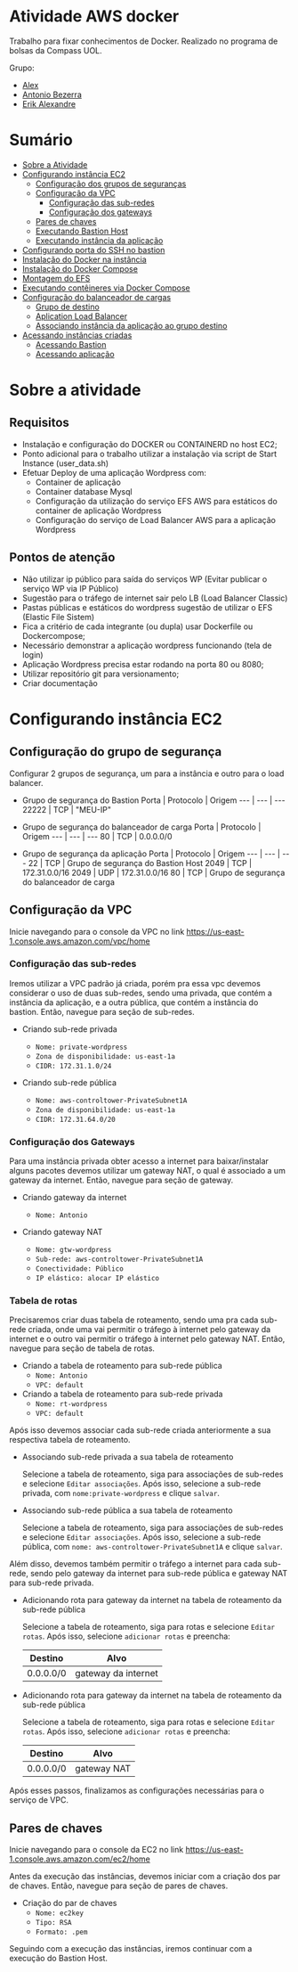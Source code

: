 # Atividade AWS docker

Trabalho para fixar conhecimentos de Docker. Realizado no programa de bolsas da Compass UOL.

Grupo: 
- [Alex](github.com/alexlsilva7)
- [Antonio Bezerra](https://github.com/antoniobezerra01)
- [Erik Alexandre](https://github.com/Alexandreerik)

# Sumário
- [Sobre a Atividade](#sobre-a-atividade)
- [Configurando instância EC2](#configurando-instância-ec2)
    - [Configuração dos grupos de seguranças](#configuração-dos-grupos-de-seguranças)
    - [Configuração da VPC](#configuração-da-vpc)
        - [Configuração das sub-redes](#configuração-das-sub-redes)
        - [Configuração dos gateways](#configuração-dos-gateways)
    - [Pares de chaves](#pares-de-chaves)
    - [Executando Bastion Host](#executando-bastion-host)
    - [Executando instância da aplicação](#executando-instância-da-aplicação)
- [Configurando porta do SSH no bastion](#configurando-porta-ssh-no-bastion)
- [Instalação do Docker na instância](#instalação-docker-na-instância)
- [Instalação do Docker Compose](#instalação-do-docker-compose)
- [Montagem do EFS](#montagem-do-efs)
- [Executando contêineres via Docker Compose](#executando-contêineres-via-docker-compose)
- [Configuração do balanceador de cargas](#configuração-do-balanceador-de-cargas)
    - [Grupo de destino](#grupo-de-destino)
    - [Aplication Load Balancer](#aplication-load-balancer)
    - [Associando instância da aplicação ao grupo destino](#associando-instância-da-aplicação-ao-grupo-destino)
- [Acessando instâncias criadas](#acessando-instâncias-criadas)
    - [Acessando Bastion](#acessando-bastion)
    - [Acessando aplicação](#acessando-aplicação)
# Sobre a atividade
## Requisitos

- Instalação e configuração do DOCKER ou CONTAINERD no host EC2;
- Ponto adicional para o trabalho utilizar a instalação via script de Start Instance (user_data.sh)
- Efetuar Deploy de uma aplicação Wordpress com: 
  - Container de aplicação
  - Container database Mysql
  - Configuração da utilização do serviço EFS AWS para estáticos do container de aplicação Wordpress
  - Configuração do serviço de Load Balancer AWS para a aplicação Wordpress

## Pontos de atenção

- Não utilizar ip público para saída do serviços WP (Evitar publicar o serviço WP via IP Público)
- Sugestão para o tráfego de internet sair pelo LB (Load Balancer Classic)
- Pastas públicas e estáticos do wordpress sugestão de utilizar o EFS (Elastic File Sistem)
- Fica a critério de cada integrante (ou dupla) usar Dockerfile ou Dockercompose;
- Necessário demonstrar a aplicação wordpress funcionando (tela de login)
- Aplicação Wordpress precisa estar rodando na porta 80 ou 8080;
- Utilizar repositório git para versionamento;
- Criar documentação

# Configurando instância EC2

## Configuração do grupo de segurança

Configurar 2 grupos de segurança, um para a instância e outro para o load balancer.

- Grupo de segurança do Bastion
  Porta | Protocolo | Origem
  --- | --- | ---
  22222  | TCP | "MEU-IP"

- Grupo de segurança do balanceador de carga
  Porta | Protocolo | Origem
  --- | --- | ---
  80  | TCP | 0.0.0.0/0

- Grupo de segurança da aplicação
  Porta | Protocolo | Origem 
  --- | --- | ---
  22 | TCP | Grupo de segurança do Bastion Host
  2049 | TCP | 172.31.0.0/16
  2049 | UDP | 172.31.0.0/16
  80 | TCP | Grupo de segurança do balanceador de carga

## Configuração da VPC

Inicie navegando para o console da VPC no link https://us-east-1.console.aws.amazon.com/vpc/home
### Configuração das sub-redes
Iremos utilizar a VPC padrão já criada, porém pra essa vpc devemos considerar o uso de duas sub-redes, sendo uma privada, que contém a instância da aplicação, e a outra pública, que contém a instância do bastion. Então, navegue para seção de sub-redes.

- Criando sub-rede privada
    - `Nome: private-wordpress`
    - `Zona de disponibilidade: us-east-1a`
    - `CIDR: 172.31.1.0/24`

- Criando sub-rede pública
    - `Nome: aws-controltower-PrivateSubnet1A`
    - `Zona de disponibilidade: us-east-1a`
    - `CIDR: 172.31.64.0/20`

### Configuração dos Gateways

Para uma instância privada obter acesso a internet para baixar/instalar alguns pacotes devemos utilizar um gateway NAT, o qual é associado a um gateway da internet. Então, navegue para seção de gateway.

- Criando gateway da internet
    - `Nome: Antonio`
    
- Criando gateway NAT
    - `Nome: gtw-wordpress`
    - `Sub-rede: aws-controltower-PrivateSubnet1A`
    - `Conectividade: Público`
    - `IP elástico: alocar IP elástico`

### Tabela de rotas
Precisaremos criar duas tabela de roteamento, sendo uma pra cada sub-rede criada, onde uma vai permitir o tráfego à internet pelo gateway da internet e o outro vai permitir o tráfego à internet pelo gateway NAT. Então, navegue para seção de tabela de rotas.

- Criando a tabela de roteamento para sub-rede pública
    - `Nome: Antonio`
    - `VPC: default`
- Criando a tabela de roteamento para sub-rede privada
    - `Nome: rt-wordpress`
    - `VPC: default`

Após isso devemos associar cada sub-rede criada anteriormente a sua respectiva tabela de roteamento. 

- Associando sub-rede privada a sua tabela de roteamento

    Selecione a tabela de roteamento, siga para associações de sub-redes e selecione `Editar associações`. Após isso, selecione a sub-rede privada, com `nome:private-wordpress` e clique `salvar`.

- Associando sub-rede pública a sua tabela de roteamento

    Selecione a tabela de roteamento, siga para associações de sub-redes e selecione `Editar associações`. Após isso, selecione a sub-rede pública, com `nome: aws-controltower-PrivateSubnet1A` e clique `salvar`.

Além disso, devemos também permitir o tráfego a internet para cada sub-rede, sendo pelo gateway da internet para sub-rede pública e gateway NAT para sub-rede privada.

- Adicionando rota para gateway da internet na tabela de roteamento da sub-rede pública

    Selecione a tabela de roteamento, siga para rotas e selecione `Editar rotas`. Após isso, selecione `adicionar rotas` e preencha:
    
    Destino    | Alvo 
     ---       |  --- 
     0.0.0.0/0 | gateway da internet
   
- Adicionando rota para gateway da internet na tabela de roteamento da sub-rede pública

    Selecione a tabela de roteamento, siga para rotas e selecione `Editar rotas`. Após isso, selecione `adicionar rotas` e preencha:

    Destino    | Alvo 
     ---       |  --- 
     0.0.0.0/0 | gateway NAT

Após esses passos, finalizamos as configurações necessárias para o serviço de VPC.

## Pares de chaves

Inicie navegando para o console da EC2 no link https://us-east-1.console.aws.amazon.com/ec2/home

Antes da execução das instâncias, devemos iniciar com a criação dos par de chaves. Então, navegue para seção de pares de chaves.

- Criação do par de chaves
    - `Nome: ec2key`
    - `Tipo: RSA`
    - `Formato: .pem`

Seguindo com a execução das instâncias, iremos continuar com a execução do Bastion Host.
